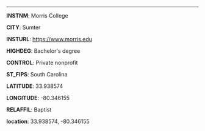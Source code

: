 
---
**INSTNM**: Morris College

**CITY**: Sumter

**INSTURL**: https://www.morris.edu

**HIGHDEG**: Bachelor's degree

**CONTROL**: Private nonprofit

**ST_FIPS**: South Carolina

**LATITUDE**: 33.938574

**LONGITUDE**: -80.346155

**RELAFFIL**: Baptist

**location**: 33.938574, -80.346155